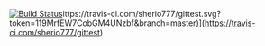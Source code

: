 [![Build Status](https://travis-ci.com/sherio777/gittest.svg?token=119MrfEW7CobGM4UNzbf&branch=master)](https://travis-ci.com/sherio777/gittest)ittps://travis-ci.com/sherio777/gittest.svg?token=119MrfEW7CobGM4UNzbf&branch=master)](https://travis-ci.com/sherio777/gittest)
